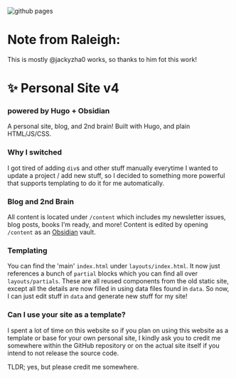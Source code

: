 ![github pages](https://github.com/jackyzha0/jackyzha0.github.io/workflows/github%20pages/badge.svg)

# Note from Raleigh:
This is mostly @jackyzha0 works, so thanks to him fot this work!

# ✨ Personal Site v4
### powered by Hugo + Obsidian
A personal site, blog, and 2nd brain! Built with Hugo, and plain HTML/JS/CSS.

### Why I switched
I got tired of adding `div`s and other stuff manually everytime I wanted to update a project / add new stuff, so I decided to something more powerful that supports templating to do it for me automatically.

### Blog and 2nd Brain
All content is located under `/content` which includes my newsletter issues, blog posts, books I'm ready, and more! Content is edited by opening `/content` as an [Obsidian](http://obsidian.md/) vault.

### Templating
You can find the 'main' `index.html` under `layouts/index.html`. It now just references a bunch of `partial` blocks which you can find all over `layouts/partials`. These are all reused components from the old static site, except all the details are now filled in using data files found in `data`. So now, I can just edit stuff in `data` and generate new stuff for my site!

### Can I use your site as a template?
I spent a lot of time on this website so if you plan on using this website as a template or base for your own personal site, I kindly ask you to credit me somewhere within the GitHub repository or on the actual site itself if you intend to not release the source code.

TLDR; yes, but please credit me somewhere.